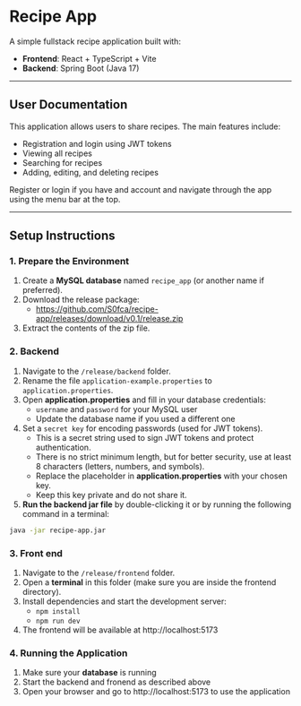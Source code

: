 # Recipe App
A simple fullstack recipe application built with:
- **Frontend**: React + TypeScript + Vite
- **Backend**: Spring Boot (Java 17)
---
## User Documentation

This application allows users to share recipes. The main features include:

- Registration and login using JWT tokens  
- Viewing all recipes 
- Searching for recipes 
- Adding, editing, and deleting recipes  

Register or login if you have and account and navigate through the app using the menu bar at the top.

---

## Setup Instructions

### 1. Prepare the Environment

1. Create a **MySQL database** named `recipe_app` (or another name if preferred).  
2. Download the release package:  
   - https://github.com/S0fca/recipe-app/releases/download/v0.1/release.zip
3. Extract the contents of the zip file.

### 2. Backend
1. Navigate to the `/release/backend` folder.  
2. Rename the file `application-example.properties` to `application.properties`. 
3. Open **application.properties** and fill in your database credentials:  
   - `username` and `password` for your MySQL user  
   - Update the database name if you used a different one  
4. Set a `secret key` for encoding passwords (used for JWT tokens). 
   - This is a secret string used to sign JWT tokens and protect authentication.  
   - There is no strict minimum length, but for better security, use at least 8 characters (letters, numbers, and symbols).  
   - Replace the placeholder in **application.properties** with your chosen key.  
   - Keep this key private and do not share it.
5. **Run the backend jar file** by double-clicking it or by running the following command in a terminal:  
```bash
java -jar recipe-app.jar
```

### 3. Front end
1. Navigate to the `/release/frontend` folder.
2. Open a **terminal** in this folder (make sure you are inside the frontend directory).
3. Install dependencies and start the development server:
   - `npm install`
   - `npm run dev`
4. The frontend will be available at http://localhost:5173

### 4. Running the Application
1. Make sure your **database** is running
2. Start the backend and fronend as described above
3. Open your browser and go to http://localhost:5173 to use the application
